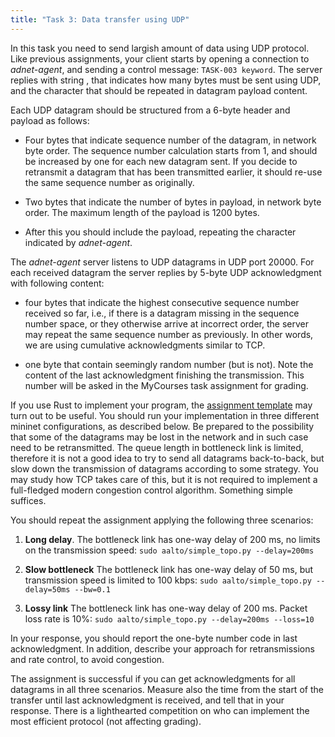 ```yaml
---
title: "Task 3: Data transfer using UDP"
---
```


In this task you need to send largish amount of data using UDP protocol. Like
previous assignments, your client starts by opening a connection to
_adnet-agent_, and sending a control message: `TASK-003 keyword`. The server
replies with string <number> <character>, that indicates how many bytes must be
sent using UDP, and the character that should be repeated in datagram payload
content.

Each UDP datagram should be structured from a 6-byte header and payload as
follows:

- Four bytes that indicate sequence number of the datagram, in network byte
  order. The sequence number calculation starts from 1, and should be increased
  by one for each new datagram sent. If you decide to retransmit a datagram that
  has been transmitted earlier, it should re-use the same sequence number as
  originally.

- Two bytes that indicate the number of bytes in payload, in network byte order.
  The maximum length of the payload is 1200 bytes.

- After this you should include the payload, repeating the character indicated
  by _adnet-agent_.

The _adnet-agent_ server listens to UDP datagrams in UDP port 20000. For each
received datagram the server replies by 5-byte UDP acknowledgment with following
content:

- four bytes that indicate the highest consecutive sequence number received so
  far, i.e., if there is a datagram missing in the sequence number space, or
  they otherwise arrive at incorrect order, the server may repeat the same
  sequence number as previously. In other words, we are using cumulative
  acknowledgments similar to TCP.

- one byte that contain seemingly random number (but is not). Note the content
  of the last acknowledgment finishing the transmission. This number will
  be asked in the MyCourses task assignment for grading.

If you use Rust to implement your program, the [assignment
template](https://github.com/PasiSa/AdvancedNetworking/tree/main/assignments/task-003)
may turn out to be useful.
You should run your implementation in three different mininet configurations, as
described below. Be prepared to the possibility that some of the datagrams may
be lost in the network and in such case need to be retransmitted. The queue
length in bottleneck link is limited, therefore it is not a good idea to try to
send all datagrams back-to-back, but slow down the transmission of datagrams
according to some strategy. You may study how TCP takes care of this, but it is
not required to implement a full-fledged modern congestion control algorithm.
Something simple suffices.

You should repeat the assignment applying the following three scenarios:

1. **Long delay**. The bottleneck link has one-way delay of 200 ms, no limits on
   the transmission speed:
   `sudo aalto/simple_topo.py --delay=200ms`

2. **Slow bottleneck** The bottleneck link has one-way delay of 50 ms, but
   transmission speed is limited to 100 kbps:
   `sudo aalto/simple_topo.py --delay=50ms --bw=0.1`

3. **Lossy link** The bottleneck link has one-way delay of 200 ms. Packet loss
   rate is 10%:
   `sudo aalto/simple_topo.py --delay=200ms --loss=10`

In your response, you should report the one-byte number code in last
acknowledgment. In addition, describe your approach for retransmissions and rate
control, to avoid congestion.

The assignment is successful if you can get acknowledgments for all datagrams in
all three scenarios. Measure also the time from the start of the transfer until
last acknowledgment is received, and tell that in your response. There is a
lighthearted competition on who can implement the most efficient protocol (not
affecting grading).
